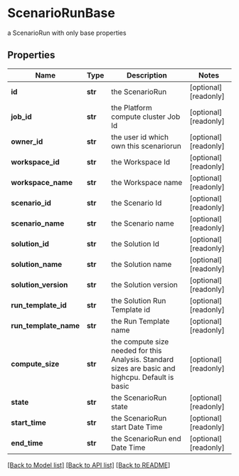 # ScenarioRunBase

a ScenarioRun with only base properties

## Properties
Name | Type | Description | Notes
------------ | ------------- | ------------- | -------------
**id** | **str** | the ScenarioRun | [optional] [readonly] 
**job_id** | **str** | the Platform compute cluster Job Id | [optional] [readonly] 
**owner_id** | **str** | the user id which own this scenariorun | [optional] [readonly] 
**workspace_id** | **str** | the Workspace Id | [optional] [readonly] 
**workspace_name** | **str** | the Workspace name | [optional] [readonly] 
**scenario_id** | **str** | the Scenario Id | [optional] [readonly] 
**scenario_name** | **str** | the Scenario name | [optional] [readonly] 
**solution_id** | **str** | the Solution Id | [optional] [readonly] 
**solution_name** | **str** | the Solution name | [optional] [readonly] 
**solution_version** | **str** | the Solution version | [optional] [readonly] 
**run_template_id** | **str** | the Solution Run Template id | [optional] [readonly] 
**run_template_name** | **str** | the Run Template name | [optional] [readonly] 
**compute_size** | **str** | the compute size needed for this Analysis. Standard sizes are basic and highcpu. Default is basic | [optional] [readonly] 
**state** | **str** | the ScenarioRun state | [optional] [readonly] 
**start_time** | **str** | the ScenarioRun start Date Time | [optional] [readonly] 
**end_time** | **str** | the ScenarioRun end Date Time | [optional] [readonly] 

[[Back to Model list]](../README.md#documentation-for-models) [[Back to API list]](../README.md#documentation-for-api-endpoints) [[Back to README]](../README.md)


